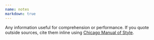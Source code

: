 ```yaml
---
name: notes
markdown: true
---
```

Any information useful for comprehension or performance. If you quote outside sources, cite them inline using <a href="https://www.chicagomanualofstyle.org/tools_citationguide/citation-guide-1.html" target="_blank">Chicago Manual of Style</a>.
